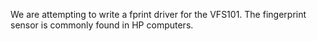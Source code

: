 We are attempting to write a fprint driver for the VFS101.  The fingerprint sensor is commonly found in HP computers.